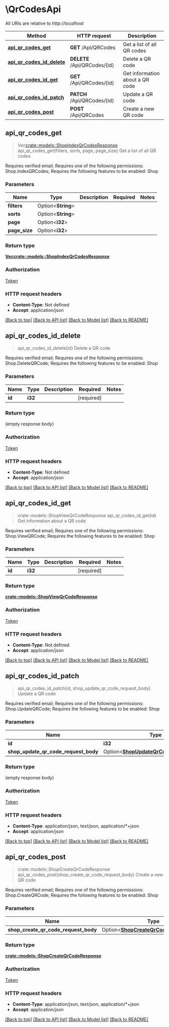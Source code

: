 # \QrCodesApi

All URIs are relative to *http://localhost*

Method | HTTP request | Description
------------- | ------------- | -------------
[**api_qr_codes_get**](QrCodesApi.md#api_qr_codes_get) | **GET** /Api/QRCodes | Get a list of all QR codes
[**api_qr_codes_id_delete**](QrCodesApi.md#api_qr_codes_id_delete) | **DELETE** /Api/QRCodes/{id} | Delete a QR code
[**api_qr_codes_id_get**](QrCodesApi.md#api_qr_codes_id_get) | **GET** /Api/QRCodes/{id} | Get information about a QR code
[**api_qr_codes_id_patch**](QrCodesApi.md#api_qr_codes_id_patch) | **PATCH** /Api/QRCodes/{id} | Update a QR code
[**api_qr_codes_post**](QrCodesApi.md#api_qr_codes_post) | **POST** /Api/QRCodes | Create a new QR code



## api_qr_codes_get

> Vec<crate::models::ShopIndexQrCodesResponse> api_qr_codes_get(filters, sorts, page, page_size)
Get a list of all QR codes

Requires verified email; Requires one of the following permissions: Shop.IndexQRCodes; Requires the following features to be enabled: Shop

### Parameters


Name | Type | Description  | Required | Notes
------------- | ------------- | ------------- | ------------- | -------------
**filters** | Option<**String**> |  |  |
**sorts** | Option<**String**> |  |  |
**page** | Option<**i32**> |  |  |
**page_size** | Option<**i32**> |  |  |

### Return type

[**Vec<crate::models::ShopIndexQrCodesResponse>**](ShopIndexQRCodesResponse.md)

### Authorization

[Token](../README.md#Token)

### HTTP request headers

- **Content-Type**: Not defined
- **Accept**: application/json

[[Back to top]](#) [[Back to API list]](../README.md#documentation-for-api-endpoints) [[Back to Model list]](../README.md#documentation-for-models) [[Back to README]](../README.md)


## api_qr_codes_id_delete

> api_qr_codes_id_delete(id)
Delete a QR code

Requires verified email; Requires one of the following permissions: Shop.DeleteQRCode; Requires the following features to be enabled: Shop

### Parameters


Name | Type | Description  | Required | Notes
------------- | ------------- | ------------- | ------------- | -------------
**id** | **i32** |  | [required] |

### Return type

 (empty response body)

### Authorization

[Token](../README.md#Token)

### HTTP request headers

- **Content-Type**: Not defined
- **Accept**: application/json

[[Back to top]](#) [[Back to API list]](../README.md#documentation-for-api-endpoints) [[Back to Model list]](../README.md#documentation-for-models) [[Back to README]](../README.md)


## api_qr_codes_id_get

> crate::models::ShopViewQrCodeResponse api_qr_codes_id_get(id)
Get information about a QR code

Requires verified email; Requires one of the following permissions: Shop.ViewQRCode; Requires the following features to be enabled: Shop

### Parameters


Name | Type | Description  | Required | Notes
------------- | ------------- | ------------- | ------------- | -------------
**id** | **i32** |  | [required] |

### Return type

[**crate::models::ShopViewQrCodeResponse**](ShopViewQRCodeResponse.md)

### Authorization

[Token](../README.md#Token)

### HTTP request headers

- **Content-Type**: Not defined
- **Accept**: application/json

[[Back to top]](#) [[Back to API list]](../README.md#documentation-for-api-endpoints) [[Back to Model list]](../README.md#documentation-for-models) [[Back to README]](../README.md)


## api_qr_codes_id_patch

> api_qr_codes_id_patch(id, shop_update_qr_code_request_body)
Update a QR code

Requires verified email; Requires one of the following permissions: Shop.UpdateQRCode; Requires the following features to be enabled: Shop

### Parameters


Name | Type | Description  | Required | Notes
------------- | ------------- | ------------- | ------------- | -------------
**id** | **i32** |  | [required] |
**shop_update_qr_code_request_body** | Option<[**ShopUpdateQrCodeRequestBody**](ShopUpdateQrCodeRequestBody.md)> |  |  |

### Return type

 (empty response body)

### Authorization

[Token](../README.md#Token)

### HTTP request headers

- **Content-Type**: application/json, text/json, application/*+json
- **Accept**: application/json

[[Back to top]](#) [[Back to API list]](../README.md#documentation-for-api-endpoints) [[Back to Model list]](../README.md#documentation-for-models) [[Back to README]](../README.md)


## api_qr_codes_post

> crate::models::ShopCreateQrCodeResponse api_qr_codes_post(shop_create_qr_code_request_body)
Create a new QR code

Requires verified email; Requires one of the following permissions: Shop.CreateQRCode; Requires the following features to be enabled: Shop

### Parameters


Name | Type | Description  | Required | Notes
------------- | ------------- | ------------- | ------------- | -------------
**shop_create_qr_code_request_body** | Option<[**ShopCreateQrCodeRequestBody**](ShopCreateQrCodeRequestBody.md)> |  |  |

### Return type

[**crate::models::ShopCreateQrCodeResponse**](ShopCreateQRCodeResponse.md)

### Authorization

[Token](../README.md#Token)

### HTTP request headers

- **Content-Type**: application/json, text/json, application/*+json
- **Accept**: application/json

[[Back to top]](#) [[Back to API list]](../README.md#documentation-for-api-endpoints) [[Back to Model list]](../README.md#documentation-for-models) [[Back to README]](../README.md)

